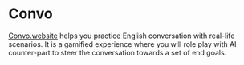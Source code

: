 # Convo

[Convo.website](https://convo.website) helps you practice English conversation with real-life scenarios. It is a gamified experience where you will role play with AI counter-part to steer the conversation towards a set of end goals.
